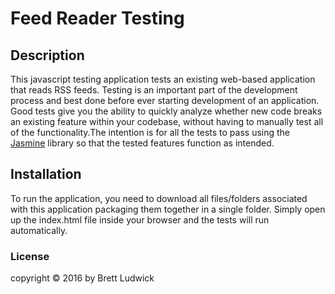 # Feed Reader Testing

## Description
This javascript testing application tests an existing web-based application that reads RSS feeds.  Testing is an important part of the development process and best done before ever starting development of an application. Good tests give you the ability to quickly analyze whether new code breaks an existing feature within your codebase, without having to manually test all of the functionality.The intention is for all the tests to pass using the [Jasmine](http://jasmine.github.io/) library so that the tested features function as intended.

## Installation

To run the application, you need to download all files/folders associated with this application packaging them together in a single folder.  Simply open up the index.html file inside your browser and the tests will run automatically.

### License
copyright &copy; 2016 by Brett Ludwick